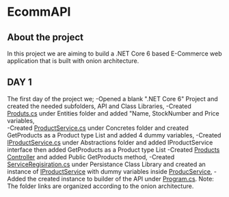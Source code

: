 # EcommAPI
## About the project
In this project we are aiming to build a .NET Core 6 based E-Commerce web application that is built with onion architecture.  
## DAY 1
The first day of the project we;
 -Opened a blank ".NET Core 6" Project and created the needed subfolders, API and Class Libraries,
 -Created [Produts.cs](/Core/EcommAPI_Domain/Entities/Common/Product.cs) under Entities folder and added "Name, StockNumber and Price variables,  
 -Created [ProductService.cs](/Infrastructre/EcommAPI_Persistance/Concretes/ProductService.cs) under Concretes folder and created GetProducts as a Product type List and added 4 dummy variables,
 -Created [IProductService.cs](/Core/EcommAPI_Application/Abstractions/IProductService.cs) under Abstractions folder and added IProductService interface then added GetProducts as a Product type List
 -Created [Products Controller](/Presentation/EcommAPI_API/Controllers/ProductsController.cs) and added Public GetProducts method,
 -Created [ServiceRegisiration.cs](/Infrastructre/EcommAPI_Persistance/ServiceRegistration.cs) under Persistance Class Library and created an instance of [IProductService](/Core/EcommAPI_Application/Abstractions/IProductService.cs) with dummy variables inside [ProducService](/Infrastructre/EcommAPI_Persistance/Concretes/ProductService.cs), 
-Added the created instance to builder of the API under [Program.cs](/Presentation/EcommAPI_API/Program.cs).
Note: The folder links are organized according to the onion architecture.
